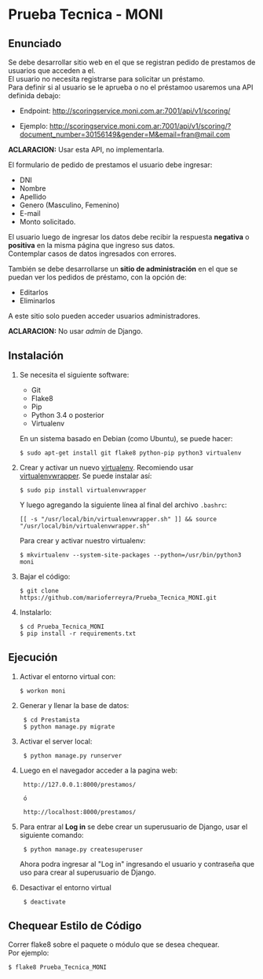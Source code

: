 Prueba Tecnica - MONI
=====================

Enunciado
---------
Se debe desarrollar sitio web en el que se registran pedido de prestamos de usuarios que acceden a el.  
El usuario no necesita registrarse para solicitar un préstamo.  
Para definir si al usuario se le aprueba o no el préstamoo usaremos una API definida debajo:

  * Endpoint: <http://scoringservice.moni.com.ar:7001/api/v1/scoring/>

  * Ejemplo: <http://scoringservice.moni.com.ar:7001/api/v1/scoring/?document_number=30156149&gender=M&email=fran@mail.com>

**ACLARACION:** Usar esta API, no implementarla.

El formulario de pedido de prestamos el usuario debe ingresar:
  * DNI
  * Nombre
  * Apellido
  * Genero (Masculino, Femenino)
  * E-mail
  * Monto solicitado.

El usuario luego de ingresar los datos debe recibir la respuesta **negativa** o **positiva** en la misma página que ingreso sus datos.  
Contemplar casos de datos ingresados con errores.

También se debe desarrollarse un **sitio de administración** en el que se puedan ver los pedidos de préstamo, con la opción de:
  * Editarlos
  * Eliminarlos

A este sitio solo pueden acceder usuarios administradores.  

**ACLARACION:** No usar _admin_ de Django.


Instalación
-----------

1.  Se necesita el siguiente software:

    -   Git
    -   Flake8
    -   Pip
    -   Python 3.4 o posterior
    -   Virtualenv

    En un sistema basado en Debian (como Ubuntu), se puede hacer:

        $ sudo apt-get install git flake8 python-pip python3 virtualenv

2.  Crear y activar un nuevo [virtualenv]. Recomiendo usar [virtualenvwrapper]. Se puede instalar así:

        $ sudo pip install virtualenvwrapper

    Y luego agregando la siguiente línea al final del archivo `.bashrc`:

        [[ -s "/usr/local/bin/virtualenvwrapper.sh" ]] && source "/usr/local/bin/virtualenvwrapper.sh"

    Para crear y activar nuestro virtualenv:

        $ mkvirtualenv --system-site-packages --python=/usr/bin/python3 moni

3.  Bajar el código:

        $ git clone https://github.com/marioferreyra/Prueba_Tecnica_MONI.git

4.  Instalarlo:

        $ cd Prueba_Tecnica_MONI
        $ pip install -r requirements.txt

Ejecución
---------

1.  Activar el entorno virtual con:

        $ workon moni

2. Generar y llenar la base de datos:

        $ cd Prestamista
        $ python manage.py migrate


3. Activar el server local:

        $ python manage.py runserver

4. Luego en el navegador acceder a la pagina web:

        http://127.0.0.1:8000/prestamos/

        ó

        http://localhost:8000/prestamos/

5. Para entrar al **Log in** se debe crear un superusuario de Django, usar el siguiente comando:

        $ python manage.py createsuperuser

    Ahora podra ingresar al "Log in" ingresando el usuario y contraseña que uso para crear al superusuario de Django.

6. Desactivar el entorno virtual

        $ deactivate


Chequear Estilo de Código
-------------------------

Correr flake8 sobre el paquete o módulo que se desea chequear.  
Por ejemplo:

    $ flake8 Prueba_Tecnica_MONI


<!---------------------- Links ---------------------->
[virtualenv]: http://virtualenv.readthedocs.org/en/latest/virtualenv.html
[virtualenvwrapper]: http://virtualenvwrapper.readthedocs.org/en/latest/install.html#basic-installation
